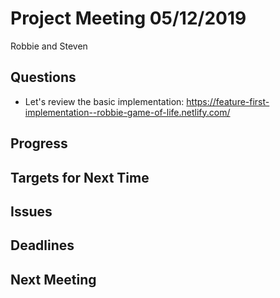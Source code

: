 # Project Meeting 05/12/2019

Robbie and Steven

## Questions
- Let's review the basic implementation: https://feature-first-implementation--robbie-game-of-life.netlify.com/

## Progress


## Targets for Next Time


## Issues


## Deadlines


## Next Meeting


